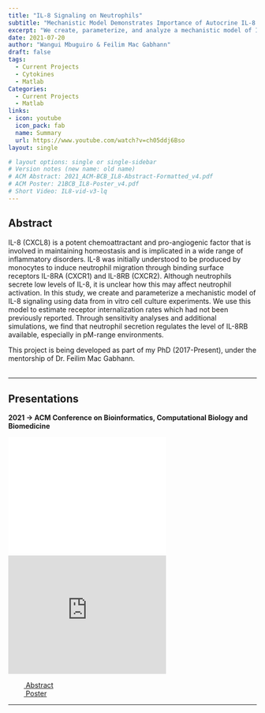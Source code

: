 ```yaml
---
title: "IL-8 Signaling on Neutrophils"
subtitle: "Mechanistic Model Demonstrates Importance of Autocrine IL-8 Secretion by Neutrophils"
excerpt: "We create, parameterize, and analyze a mechanistic model of IL-8 signaling on neutrophils using data from in vitro cell culture experiments."
date: 2021-07-20
author: "Wangui Mbuguiro & Feilim Mac Gabhann"
draft: false
tags:
  - Current Projects
  - Cytokines
  - Matlab
Categories:
  - Current Projects
  - Matlab
links:
- icon: youtube
  icon_pack: fab
  name: Summary
  url: https://www.youtube.com/watch?v=ch05ddj6Bso
layout: single

# layout options: single or single-sidebar
# Version notes (new name: old name)
# ACM Abstract: 2021_ACM-BCB_IL8-Abstract-Formatted_v4.pdf
# ACM Poster: 21BCB_IL8-Poster_v4.pdf
# Short Video: IL8-vid-v3-lq
---
```

## Abstract

IL-8 (CXCL8) is a potent chemoattractant and pro-angiogenic factor that is involved in maintaining homeostasis and is implicated in a wide range of inflammatory disorders. IL-8 was initially understood to be produced by monocytes to induce neutrophil migration through binding surface receptors IL-8RA (CXCR1) and IL-8RB (CXCR2). Although neutrophils secrete low levels of IL-8, it is unclear how this may affect neutrophil activation. In this study, we create and parameterize a mechanistic model of IL-8 signaling using data from in vitro cell culture experiments. We use this model to estimate receptor internalization rates which had not been previously reported. Through sensitivity analyses and additional simulations, we find that neutrophil secretion regulates the level of IL-8RB available, especially in pM-range environments.

This project is being developed as part of my PhD (2017-Present), under the mentorship of Dr. Feilim Mac Gabhann. 
<br />
<br />

---
## Presentations
<b>2021 → ACM Conference on Bioinformatics, Computational Biology and Biomedicine</b>
<br />
<iframe frameborder="0" scrolling="yes" width="320" height="240" src="ACM_poster.pdf"> </iframe>
  <iframe width="320" height="240" src="https://www.youtube.com/embed/ch05ddj6Bso" title="YouTube video player" frameborder="0" allow="accelerometer; autoplay; clipboard-write; encrypted-media; gyroscope; picture-in-picture" allowfullscreen></iframe>

&nbsp;&nbsp;&nbsp;&nbsp;&nbsp;&nbsp;&nbsp;&nbsp;[<i class="fas fa-file-pdf"></i> Abstract](ACM_abstract.pdf) 
<br />
&nbsp;&nbsp;&nbsp;&nbsp;&nbsp;&nbsp;&nbsp;&nbsp;[<i class="fas fa-newspaper"></i> Poster](ACM_poster.pdf)
<br />


---


